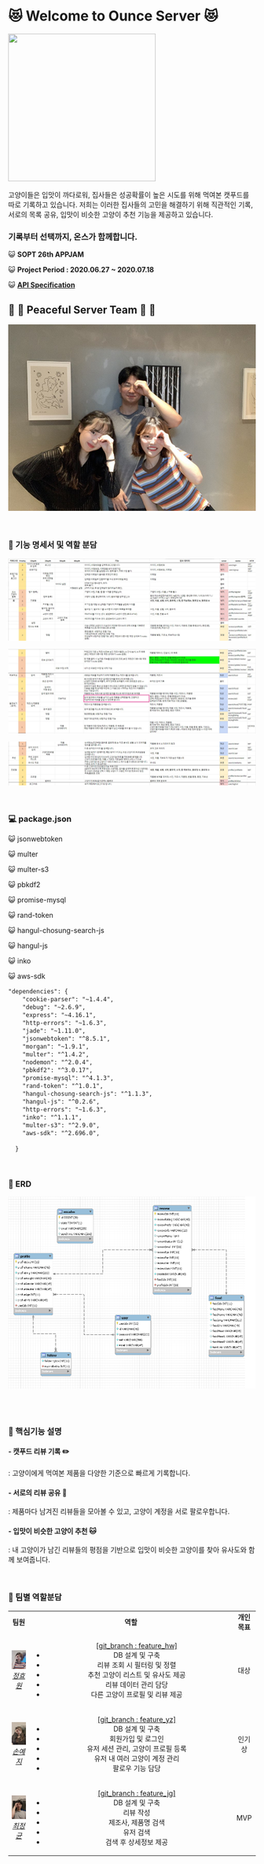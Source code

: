 # :heart_eyes_cat: Welcome to Ounce Server :heart_eyes_cat:

<img src="https://user-images.githubusercontent.com/45676906/86876305-602e1080-c11f-11ea-96b3-5732ecea5017.jpg" width="300" height="300">

고양이들은 입맛이 까다로워, 집사들은 성공확률이 높은 시도를 위해 먹여본 캣푸드를 따로 기록하고 있습니다. 저희는 이러한 집사들의 고민을 해결하기 위해 직관적인 기록, 서로의 목록 공유, 입맛이 비슷한 고양이 추천 기능을 제공하고 있습니다.

### 기록부터 선택까지, 온스가 함께합니다.

:smiley_cat: <b>SOPT 26th APPJAM</b>

:smiley_cat: <b>Project Period : 2020.06.27 ~ 2020.07.18</b>

:smiley_cat: <b>[API Specification](https://github.com/We-are-Ounce/OUNCE_Server/wiki)</b>


## :rainbow: :unicorn: Peaceful Server Team :unicorn: :rainbow:
![단체사진](./ounce/img/단체사진.jpg)


<br>


### :open_file_folder: 기능 명세서 및 역할 분담

![기능1](./ounce/img/기능1.jpg)

![기능2](./ounce/img/기능2.jpg)

![기능3](./ounce/img/기능3.jpg)


<br>

### :computer: package.json

:smiley_cat: jsonwebtoken

:smiley_cat: multer

:smiley_cat: multer-s3

:smiley_cat: pbkdf2

:smiley_cat: promise-mysql

:smiley_cat: rand-token

:smiley_cat: hangul-chosung-search-js

:smiley_cat: hangul-js

:smiley_cat: inko

:smiley_cat: aws-sdk

```
"dependencies": {
    "cookie-parser": "~1.4.4",
    "debug": "~2.6.9",
    "express": "~4.16.1",
    "http-errors": "~1.6.3",
    "jade": "~1.11.0",
    "jsonwebtoken": "^8.5.1",
    "morgan": "~1.9.1",
    "multer": "^1.4.2",
    "nodemon": "^2.0.4",
    "pbkdf2": "^3.0.17",
    "promise-mysql": "^4.1.3",
    "rand-token": "^1.0.1",
    "hangul-chosung-search-js": "^1.1.3",
    "hangul-js": "^0.2.6",
    "http-errors": "~1.6.3",
    "inko": "^1.1.1",
    "multer-s3": "^2.9.0",
    "aws-sdk": "^2.696.0",

  }
```

<br>

### :crystal_ball: ERD 

![ERD](./ounce/img/ERD.png)

<br>

<br>

###  :paperclip: 핵심기능 설명


####  - 캣푸드 리뷰 기록 :pencil2:
: 고양이에게 먹여본 제품을 다양한 기준으로 빠르게 기록합니다.
 
 
####  - 서로의 리뷰 공유 :page_facing_up:  
: 제품마다 남겨진 리뷰들을 모아볼 수 있고, 고양이 계정을 서로 팔로우합니다.


####  - 입맛이 비슷한 고양이 추천  :cat:  
: 내 고양이가 남긴 리뷰들의 평점을 기반으로
입맛이 비슷한 고양이를 찾아 유사도와 함께 보여줍니다.


<br>


### :eyes: 팀별 역할분담

<table>
    <tr align="center">
        <td><B>팀원<B></td>
        <td width="200"><B>역할<B></td>
        <td><B>개인 목표<B></td>
    </tr>
    <tr align="center">
        <td>
            <img src="./ounce/img/효원.jpg" width="200">
            <br>
            <a href="https://github.com/Jeong-Hyowon"><I>정효원</I></a>
        </td>
        <td width="400">
            <ul>
                <a href="https://github.com/We-are-Ounce/OUNCE_Server/tree/feature_hw">[git_branch : feature_hw]</a>
                <li>DB 설계 및 구축</li>
                <li>리뷰 조회 시 필터링 및 정렬</li>
                <li>추천  고양이 리스트 및 유사도 제공</li>
                <li>리뷰 데이터 관리 담당</li>
                <li>다른 고양이 프로필 및 리뷰 제공</li>
            </ul>
        </td>
        <td>대상</td>
    </tr>
    <tr align="center">
        <td>
            <img src="./ounce/img/예지.jpg" width="200">
            <br>
            <a href="https://github.com/yezgoget"><I>손예지</I></a>
        </td>
        <td width="400">
            <ul>
                <a href="https://github.com/We-are-Ounce/OUNCE_Server/tree/feature_yz">[git_branch : feature_yz]</a>
                <li>DB 설계 및 구축</li>
                <li>회원가입 및 로그인</li>
                <li>유저 세션 관리, 고양이 프로필 등록</li>
                <li>유저 내 여러 고양이 계정 관리</li>
                <li>팔로우 기능 담당</li>
            </ul>
        </td>
        <td>인기상</td>
    </tr>
    <tr align="center">
        <td>
            <img src="./ounce/img/정균.jpg" width="200">
            <br>
            <a href="https://github.com/wjdrbs96"><I>최정균</I></a>
        </td>
        <td width="400">
            <ul>
                <a href="https://github.com/We-are-Ounce/OUNCE_Server/tree/feature_jg">[git_branch : feature_jg]</a>
                <li>DB 설계 및 구축</li>
                <li>리뷰 작성</li>
                <li>제조사, 제품명 검색</li>
                <li>유저 검색</li>
                <li>검색 후 상세정보 제공</li>
            </ul>
        </td>
        <td>MVP</td>
    </tr>
</table>
